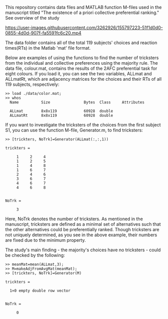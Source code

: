 This repository contains data files and MATLAB function M-files used in the manuscript titled "The existence of a priori collective preferential ranking." See overview of the study 



https://user-images.githubusercontent.com/3262926/155797223-51f1d0d0-0855-4d0d-907f-fa5591fc6c20.mp4




The data folder contains all of the total 119 subjects' choices and reaction times(RTs) in the Matlab 'mat' file format.  

Below are examples of using the functions to find the number of tricksters from the individual and collective preferences using the majority rule. The data file, colour.mat, contains the results of the 2AFC preferential task for eight colours. If  you load it, you can see the two variables, ALLmat and ALLmatRt, which are adjacency matrices for the choices and their RTs of all 119 subjects, respectively: 

```
>> load ./data/color.mat;
>> whos
  Name          Size               Bytes  Class     Attributes

  ALLmat        8x8x119            60928  double              
  ALLmatRt      8x8x119            60928  double              
```

If you want to investigate the tricksters of the choices from the first subject S1, you can use the function M-file, Generator.m, to find tricksters:
```
>> [trickters, NoTrk]=Generator(ALLmat(:,:,1))

trickters =

     1     2     4
     1     2     5
     1     4     8
     1     6     7
     2     4     6
     3     6     7
     4     6     7
     4     6     8


NoTrk =

     3
```
Here, NoTrk denotes the number of tricksters. As mentioned in the manuscript, tricksters are defined as a minimal set of alternatives such that the other alternatives could be preferentially ranked. Though tricksters are not uniquely determined, as you see in the above example, their numbers are fixed due to the minimum property.

The study's main finding - the majority's choices have no tricksters - could be checked by the following:

```
>> meanMat=mean(ALLmat,3);
>> M=makeAdjFromAvgMat(meanMat);
>> [trickters, NoTrk]=Generator(M)

trickters =

  1×0 empty double row vector


NoTrk =

     0
```


